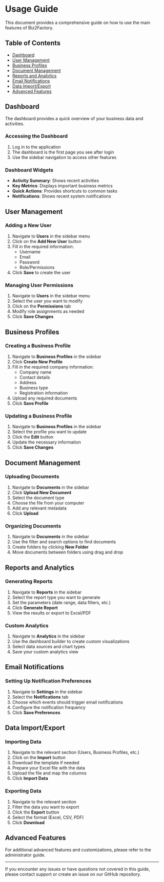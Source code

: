 # Usage Guide

This document provides a comprehensive guide on how to use the main features of Biz2Factory.

## Table of Contents

- [Dashboard](#dashboard)
- [User Management](#user-management)
- [Business Profiles](#business-profiles)
- [Document Management](#document-management)
- [Reports and Analytics](#reports-and-analytics)
- [Email Notifications](#email-notifications)
- [Data Import/Export](#data-importexport)
- [Advanced Features](#advanced-features)

## Dashboard

The dashboard provides a quick overview of your business data and activities.

### Accessing the Dashboard

1. Log in to the application
2. The dashboard is the first page you see after login
3. Use the sidebar navigation to access other features

### Dashboard Widgets

- **Activity Summary**: Shows recent activities
- **Key Metrics**: Displays important business metrics
- **Quick Actions**: Provides shortcuts to common tasks
- **Notifications**: Shows recent system notifications

## User Management

### Adding a New User

1. Navigate to **Users** in the sidebar menu
2. Click on the **Add New User** button
3. Fill in the required information:
   - Username
   - Email
   - Password
   - Role/Permissions
4. Click **Save** to create the user

### Managing User Permissions

1. Navigate to **Users** in the sidebar menu
2. Select the user you want to modify
3. Click on the **Permissions** tab
4. Modify role assignments as needed
5. Click **Save Changes**

## Business Profiles

### Creating a Business Profile

1. Navigate to **Business Profiles** in the sidebar
2. Click **Create New Profile**
3. Fill in the required company information:
   - Company name
   - Contact details
   - Address
   - Business type
   - Registration information
4. Upload any required documents
5. Click **Save Profile**

### Updating a Business Profile

1. Navigate to **Business Profiles** in the sidebar
2. Select the profile you want to update
3. Click the **Edit** button
4. Update the necessary information
5. Click **Save Changes**

## Document Management

### Uploading Documents

1. Navigate to **Documents** in the sidebar
2. Click **Upload New Document**
3. Select the document type
4. Choose the file from your computer
5. Add any relevant metadata
6. Click **Upload**

### Organizing Documents

1. Navigate to **Documents** in the sidebar
2. Use the filter and search options to find documents
3. Create folders by clicking **New Folder**
4. Move documents between folders using drag and drop

## Reports and Analytics

### Generating Reports

1. Navigate to **Reports** in the sidebar
2. Select the report type you want to generate
3. Set the parameters (date range, data filters, etc.)
4. Click **Generate Report**
5. View the results or export to Excel/PDF

### Custom Analytics

1. Navigate to **Analytics** in the sidebar
2. Use the dashboard builder to create custom visualizations
3. Select data sources and chart types
4. Save your custom analytics view

## Email Notifications

### Setting Up Notification Preferences

1. Navigate to **Settings** in the sidebar
2. Select the **Notifications** tab
3. Choose which events should trigger email notifications
4. Configure the notification frequency
5. Click **Save Preferences**

## Data Import/Export

### Importing Data

1. Navigate to the relevant section (Users, Business Profiles, etc.)
2. Click on the **Import** button
3. Download the template if needed
4. Prepare your Excel file with the data
5. Upload the file and map the columns
6. Click **Import Data**

### Exporting Data

1. Navigate to the relevant section
2. Filter the data you want to export
3. Click the **Export** button
4. Select the format (Excel, CSV, PDF)
5. Click **Download**

## Advanced Features

For additional advanced features and customizations, please refer to the administrator guide.

---

If you encounter any issues or have questions not covered in this guide, please contact support or create an issue on our GitHub repository. 